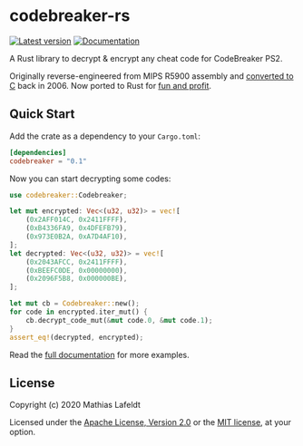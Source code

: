 # codebreaker-rs

[![Latest version](https://img.shields.io/crates/v/codebreaker.svg)](https://crates.io/crates/codebreaker)
[![Documentation](https://docs.rs/codebreaker/badge.svg)](https://docs.rs/codebreaker)

A Rust library to decrypt & encrypt any cheat code for CodeBreaker PS2.

Originally reverse-engineered from MIPS R5900 assembly and [converted to C](https://github.com/mlafeldt/cb2util/blob/v1.9/cb2_crypto.c) back in 2006. Now ported to Rust for [fun and profit](https://github.com/mlafeldt/cb2util/pull/13).

## Quick Start

Add the crate as a dependency to your `Cargo.toml`:

```toml
[dependencies]
codebreaker = "0.1"
```

Now you can start decrypting some codes:

```rust
use codebreaker::Codebreaker;

let mut encrypted: Vec<(u32, u32)> = vec![
    (0x2AFF014C, 0x2411FFFF),
    (0xB4336FA9, 0x4DFEFB79),
    (0x973E0B2A, 0xA7D4AF10),
];
let decrypted: Vec<(u32, u32)> = vec![
    (0x2043AFCC, 0x2411FFFF),
    (0xBEEFC0DE, 0x00000000),
    (0x2096F5B8, 0x000000BE),
];

let mut cb = Codebreaker::new();
for code in encrypted.iter_mut() {
    cb.decrypt_code_mut(&mut code.0, &mut code.1);
}
assert_eq!(decrypted, encrypted);
```

Read the [full documentation](https://docs.rs/codebreaker) for more examples.

## License

Copyright (c) 2020 Mathias Lafeldt

Licensed under the [Apache License, Version 2.0](LICENSE-APACHE) or the [MIT license](LICENSE-MIT), at your option.
